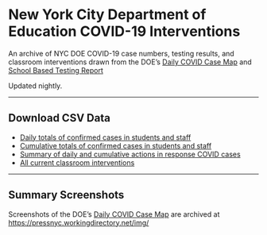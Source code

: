 # New York City Department of Education COVID-19 Interventions

An archive of NYC DOE COVID-19 case numbers, testing results, and classroom interventions drawn from the DOE’s [Daily COVID Case Map](https://www.schools.nyc.gov/school-year/school-year-2020-21/return-to-school-2020/health-and-safety/daily-covid-case-map) and [School Based Testing Report](https://testingresults.schools.nyc)

Updated nightly.

---

## Download CSV Data
* [Daily totals of confirmed cases in students and staff](https://raw.githubusercontent.com/pressnyc/nyc-doe-covid-interventions/main/csv/confirmed-cases-daily.csv)
* [Cumulative totals of confirmed cases in students and staff](https://raw.githubusercontent.com/pressnyc/nyc-doe-covid-interventions/main/csv/confirmed-cases-cumulative.csv)
* [Summary of daily and cumulative actions in response COVID cases](https://raw.githubusercontent.com/pressnyc/nyc-doe-covid-interventions/main/csv/actions.csv)
* [All current classroom interventions](https://raw.githubusercontent.com/pressnyc/nyc-doe-covid-interventions/main/csv/activeinterventioncases.csv)

---

## Summary Screenshots

Screenshots of the DOE’s [Daily COVID Case Map](https://www.schools.nyc.gov/school-year/school-year-2020-21/return-to-school-2020/health-and-safety/daily-covid-case-map) are archived at https://pressnyc.workingdirectory.net/img/
